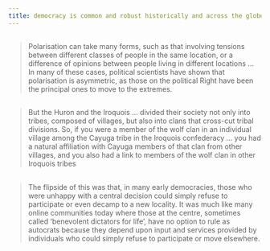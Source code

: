 ```yaml
---
title: democracy is common and robust historically and across the globe
---
```


## 
> Polarisation can take many forms, such as that involving tensions between different classes of people in the same location, or a difference of opinions between people living in different locations ... In many of these cases, political scientists have shown that polarisation is asymmetric, as those on the political Right have been the principal ones to move to the extremes.
## 
> But the Huron and the Iroquois ... divided their society not only into tribes, composed of villages, but also into clans that cross-cut tribal divisions. So, if you were a member of the wolf clan in an individual village among the Cayuga tribe in the Iroquois confederacy ... you had a natural affiliation with Cayuga members of that clan from other villages, and you also had a link to members of the wolf clan in other Iroquois tribes
## 
> The flipside of this was that, in many early democracies, those who were unhappy with a central decision could simply refuse to participate or even decamp to a new locality. It was much like many online communities today where those at the centre, sometimes called ‘benevolent dictators for life’, have no option to rule as autocrats because they depend upon input and services provided by individuals who could simply refuse to participate or move elsewhere.
